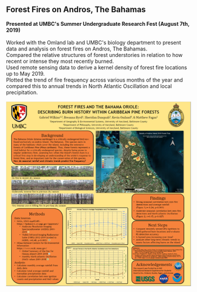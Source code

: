 ## Forest Fires on Andros, The Bahamas
**Presented at UMBC's Summer Undergraduate Research Fest (August 7th, 2019)**
<br><br>
Worked with the Omland lab and UMBC's biology department to present data and analysis on forest fires on Andros, The Bahamas.
<br>
Compared the relative structures of forest understories in relation to how recent or intense they most recently burned.
<br>
Used remote sensing data to derive a kernel density of forest fire locations up to May 2019.
<br>
Plotted the trend of fire frequency across various months of the year and compared this to annual trends in North Atlantic Oscillation and
local precipitation.
<br><br>
<img src="images/GWilkins_Bahamas_Burn_poster.PNG?raw=true"/>
